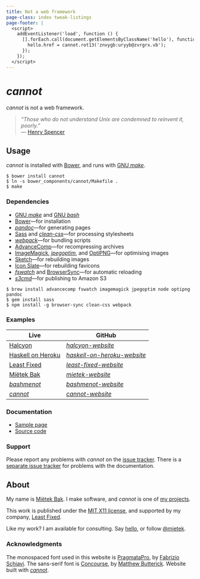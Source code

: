 ```yaml
---
title: Not a web framework
page-class: index tweak-listings
page-footer: |
  <script>
    addEventListener('load', function () {
      [].forEach.call(document.getElementsByClassName('hello'), function (hello) {
        hello.href = cannot.rot13('znvygb:uryyb@zvrgrx.vb');
      });
    });
  </script>
---
```



_cannot_
========

_cannot_ is not a web framework.

> _“Those who do not understand Unix are condemned to reinvent it, poorly.”_  
> — [Henry Spencer](https://en.wikipedia.org/wiki/Henry_Spencer)


Usage
-----

_cannot_ is installed with [Bower](http://bower.io/), and runs with [GNU _make_](https://gnu.org/software/make/).

```
$ bower install cannot
$ ln -s bower_components/cannot/Makefile .
$ make
```


### Dependencies

- [GNU _make_](https://gnu.org/software/make/) and [GNU _bash_](https://gnu.org/software/bash/)
- [Bower](http://bower.io/)—for installation
- [_pandoc_](http://johnmacfarlane.net/pandoc/)—for generating pages
- [Sass](http://sass-lang.com/) and [_clean-css_](https://github.com/jakubpawlowicz/clean-css/)—for processing stylesheets
- [_webpack_](https://webpack.github.io/)—for bundling scripts
- [Advance<span class="small-caps">Comp</span>](http://advancemame.sourceforge.net/comp-readme.html)—for recompressing archives
- [ImageMagick](http://imagemagick.org/), [_jpegoptim_](https://github.com/tjko/jpegoptim/), and [OptiPNG](http://optipng.sourceforge.net/)—for optimising images
- [Sketch](http://bohemiancoding.com/sketch/)—for rebuilding images
- [Icon Slate](http://kodlian.com/apps/icon-slate/)—for rebuilding favicons
- [_fswatch_](https://github.com/emcrisostomo/fswatch/) and [BrowserSync](http://browsersync.io/)—for automatic reloading
- [_s3cmd_](http://s3tools.org/)—for publishing to Amazon S3

```
$ brew install advancecomp fswatch imagemagick jpegoptim node optipng pandoc
$ gem install sass
$ npm install -g browser-sync clean-css webpack
```


### Examples

Live                                              | GitHub
--------------------------------------------------|---------
[Halcyon](https://halcyon.sh/)                    | [_halcyon-website_](https://github.com/mietek/halcyon-website/)
[Haskell on Heroku](https://haskellonheroku.com/) | [_haskell-on-heroku-website_](https://github.com/mietek/haskell-on-heroku-website/)
[Least Fixed](https://leastfixed.com/)            | [_least-fixed-website_](https://github.com/mietek/least-fixed-website/)
[Miëtek Bak](https://mietek.io/)                  | [_mietek-website_](https://github.com/mietek/mietek-website/)
[_bashmenot_](https://bashmenot.mietek.io/)       | [_bashmenot-website_](https://github.com/mietek/bashmenot-website/)
[_cannot_](https://cannot.mietek.io/)             | [_cannot-website_](https://github.com/mietek/cannot-website/)


### Documentation

- [Sample page](sample/)
- [Source code](https://github.com/mietek/cannot/)


### Support

Please report any problems with _cannot_ on the [issue tracker](https://github.com/mietek/cannot/issues/).  There is a [separate issue tracker](https://github.com/mietek/cannot-website/issues/) for problems with the documentation.


About
-----

<span id="mietek"><a class="hello" href=""></a></span>

My name is [Miëtek Bak](https://mietek.io/).  I make software, and _cannot_ is one of [my projects](https://mietek.io/projects/).

This work is published under the [MIT X11 license](license/), and supported by my company, [Least Fixed](https://leastfixed.com/).

Like my work?  I am available for consulting.  Say <a class="hello" href="">hello</a>, or follow <a href="https://twitter.com/mietek">@mietek</a>.


### Acknowledgments

The monospaced font used in this website is [PragmataPro](http://fsd.it/fonts/pragmatapro.htm), by [Fabrizio Schiavi](http://fsd.it/).  The sans-serif font is [Concourse](http://practicaltypography.com/concourse.html), by [Matthew Butterick](http://practicaltypography.com/).  Website built with [_cannot_](https://cannot.mietek.io/).
